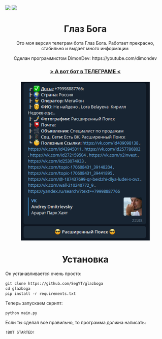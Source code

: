 <a href="https://www.youtube.com/c/DimonDev?sub_confirmation=1"><img src="https://i.pinimg.com/originals/a5/10/2e/a5102eada32982c1ccac65804eab67c1.png" height="50px"></a> <a href="https://t.me/dimondevchat"><img src="https://i1.wp.com/www.sscnaukari.in/wp-content/uploads/2018/09/telegram.png?fit=2521%2C788&ssl=1" height="50px"></a>
<h1 align="center"><b>Глаз Бога</b></h1>
<p align="center">Это моя версия телеграм бота Глаз Бога. Работает прекрасно, стабильно и выдает много информации:</p>
<p align="center">Сделан программистом DimonDev: https://youtube.com/dimondev</p>
<h3 align="center"><a href="https://t.me/t3_avtootvetchik_bot"> > А вот бот в ТЕЛЕГРАМЕ < </a></h3>
<h3 align="center"><img src="Снимок13.PNG" alt="god" height="500px"></h3>
<h1 align="center"><b>Установка</b></h1>
<p>Он устанавливается очень просто:</p>

```
git clone https://github.com/SegYT/glazboga
cd glazboga
pip install -r requirements.txt
```
<p>Теперь запускаем скрипт:</p>

```
python main.py
```

<p>Если ты сделал все правильно, то программа должна написать:</p>

```
!BOT STARTED!
```
